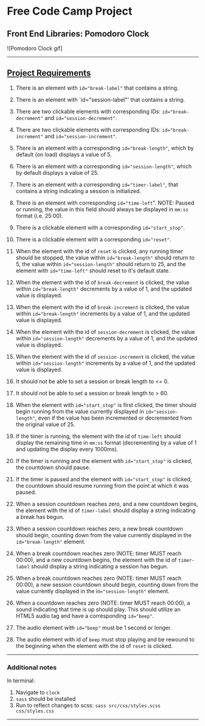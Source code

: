 # Free Code Camp Project
## Front End Libraries: Pomodoro Clock

![Pomodoro Clock gif]

---

## [Project Requirements](https://www.freecodecamp.org/learn/front-end-libraries/front-end-libraries-projects/build-a-pomodoro-clock)

1. There is an element with `id="break-label"` that contains a string.

2. There is an element with `id="session-label"' that contains a string.

3.  There are two clickable elements with corresponding IDs: `id="break-decrement"` and `id="session-decrement"`.

4. There are two clickable elements with corresponding IDs: `id="break-increment"` and `id="session-increment"`.

5. There is an element with a corresponding `id="break-length"`, which by default (on load) displays a value of 5.

6.  There is an element with a corresponding `id="session-length"`, which by default displays a value of 25.

7. There is an element with a corresponding `id="timer-label"`, that contains a string indicating a session is initialized.

8. There is an element with corresponding `id="time-left`". NOTE: Paused or running, the value in this field should always be displayed in `mm:ss` format (i.e. 25:00).
   
9.  There is a clickable element with a corresponding `id="start_stop"`.
    
10. There is a clickable element with a corresponding `id="reset"`.
    
11. When the element with the id of `reset` is clicked, any running timer should be stopped, the value within `id="break-length"` should return to 5, the value within `id="session-length"` should return to 25, and the element with `id="time-left"` should reset to it's default state.
    
12. When the element with the id of `break-decrement` is clicked, the value within `id="break-length"` decrements by a value of 1, and the updated value is displayed.
    
13. When the element with the id of `break-increment` is clicked, the value within `id="break-length"` increments by a value of 1, and the updated value is displayed.
    
14. When the element with the id of `session-decrement` is clicked, the value within `id="session-length"` decrements by a value of 1, and the updated value is displayed.
    
15. When the element with the id of `session-increment` is clicked, the value within `id="session-length"` increments by a value of 1, and the updated value is displayed.
    
16. It should not be able to set a session or break length to <= 0.
    
17. It should not be able to set a session or break length to > 60.
    
18. When the element with `id="start_stop"` is first clicked, the timer should begin running from the value currently displayed in `id="session-length"`, even if the value has been incremented or decremented from the original value of 25.
    
19. If the timer is running, the element with the id of `time-left` should display the remaining time in `mm:ss` format (decrementing by a value of 1 and updating the display every 1000ms).
    
20. If the timer is running and the element with `id="start_stop"` is clicked, the countdown should pause.
21. If the timer is paused and the element with `id="start_stop"` is clicked, the countdown should resume running from the point at which it was paused.
    
22. When a session countdown reaches zero, and a new countdown begins, the element with the id of `timer-label` should display a string indicating a break has begun.
    
23. When a session countdown reaches zero, a new break countdown should begin, counting down from the value currently displayed in the `id="break-length"` element.
    
24. When a break countdown reaches zero (NOTE: timer MUST reach 00:00), and a new countdown begins, the element with the id of `timer-label` should display a string indicating a session has begun.
    
25. When a break countdown reaches zero (NOTE: timer MUST reach 00:00), a new session countdown should begin, counting down from the value currently displayed in the i`d="session-length"` element.
    
26. When a countdown reaches zero (NOTE: timer MUST reach 00:00), a sound indicating that time is up should play. This should utilize an HTML5 audio tag and have a corresponding `id="beep"`.
    
27. The audio element with `id="beep"` must be 1 second or longer.
    
28. The audio element with id of `beep` must stop playing and be rewound to the beginning when the element with the id of `reset` is clicked.

---


### Additional notes
In terminal:
1. Navigate to `clock`
2. ```sass``` should be installed
3. Run to reflect changes to scss:
    `sass src/css/styles.scss css/styles.css`

---